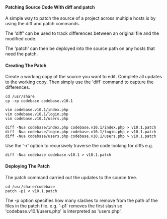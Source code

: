 #### Patching Source Code With diff and patch

A simple way to patch the source of a project across multiple hosts is by using the diff and patch commands.

The 'diff' can be used to track differences between an original file and the modified code.

The 'patch' can then be deployed into the source path on any hosts that need the patch.

#### Creating The Patch

Create a working copy of the source you want to edit.
Complete all updates to the working copy.
Then simply use the 'diff' command to capture the differences.

~~~~
cd /usr/share
cp -rp codebase codebase.v10.1

vim codebase.v10.1/index.php
vim codebase.v10.1/login.php
vim codebase.v10.1/users.php

diff -Nua codebase/index.php codebase.v10.1/index.php > v10.1.patch
diff -Nua codebase/login.php codebase.v10.1/login.php > v10.1.patch
diff -Nua codebase/users.php codebase.v10.1/users.php > v10.1.patch
~~~~

Use the '-r' option to recursively traverse the code looking for diffs e.g.

~~~~
diff -Nua codebase codebase.v10.1 > v10.1.patch
~~~~


#### Deploying The Patch

The patch command carried out the updates to the source tree.

~~~~
cd /usr/share/codebase
patch -p1 < v10.1.patch
~~~~

The -p option specifies how many slashes to remove from the path of the files in the patch file.
e.g. '-p1' removes the first slash so 'codebase.v10.1/users.php' is interpreted as 'users.php'.


